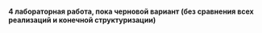 #### 4 лабораторная работа, пока черновой вариант (без сравнения всех реализаций и конечной структуризации)
